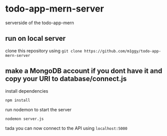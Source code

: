 # todo-app-mern-server
serverside of the todo-app-mern

## run on local server
clone this repository using
`git clone https://github.com/m1ggy/todo-app-mern-server` 

## make a MongoDB account if you dont have it and copy your URI to database/connect.js

install dependencies

`npm install` 

run nodemon to start the server

`nodemon server.js`

tada you can now connect to the API using `localhost:5000`
